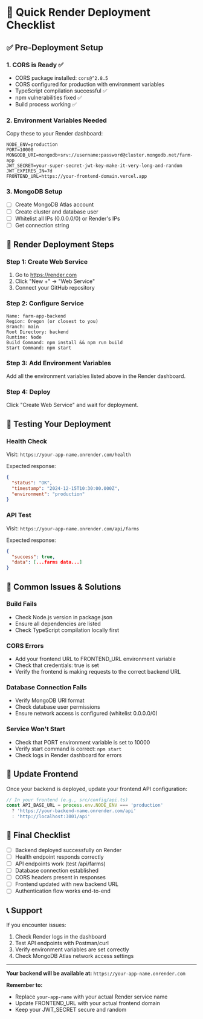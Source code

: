 # 🚀 Quick Render Deployment Checklist

## ✅ Pre-Deployment Setup

### 1. **CORS is Ready** ✅
- CORS package installed: `cors@^2.8.5`
- CORS configured for production with environment variables
- TypeScript compilation successful ✅
- npm vulnerabilities fixed ✅
- Build process working ✅

### 2. **Environment Variables Needed**
Copy these to your Render dashboard:

```env
NODE_ENV=production
PORT=10000
MONGODB_URI=mongodb+srv://username:password@cluster.mongodb.net/farm-app
JWT_SECRET=your-super-secret-jwt-key-make-it-very-long-and-random
JWT_EXPIRES_IN=7d
FRONTEND_URL=https://your-frontend-domain.vercel.app
```

### 3. **MongoDB Setup**
- [ ] Create MongoDB Atlas account
- [ ] Create cluster and database user
- [ ] Whitelist all IPs (0.0.0.0/0) or Render's IPs
- [ ] Get connection string

## 🚀 Render Deployment Steps

### Step 1: Create Web Service
1. Go to https://render.com
2. Click "New +" → "Web Service"
3. Connect your GitHub repository

### Step 2: Configure Service
```
Name: farm-app-backend
Region: Oregon (or closest to you)
Branch: main
Root Directory: backend
Runtime: Node
Build Command: npm install && npm run build
Start Command: npm start
```

### Step 3: Add Environment Variables
Add all the environment variables listed above in the Render dashboard.

### Step 4: Deploy
Click "Create Web Service" and wait for deployment.

## 🧪 Testing Your Deployment

### Health Check
Visit: `https://your-app-name.onrender.com/health`

Expected response:
```json
{
  "status": "OK",
  "timestamp": "2024-12-15T10:30:00.000Z",
  "environment": "production"
}
```

### API Test
Visit: `https://your-app-name.onrender.com/api/farms`

Expected response:
```json
{
  "success": true,
  "data": [...farms data...]
}
```

## 🔧 Common Issues & Solutions

### Build Fails
- Check Node.js version in package.json
- Ensure all dependencies are listed
- Check TypeScript compilation locally first

### CORS Errors
- Add your frontend URL to FRONTEND_URL environment variable
- Check that credentials: true is set
- Verify the frontend is making requests to the correct backend URL

### Database Connection Fails
- Verify MongoDB URI format
- Check database user permissions
- Ensure network access is configured (whitelist 0.0.0.0/0)

### Service Won't Start
- Check that PORT environment variable is set to 10000
- Verify start command is correct: `npm start`
- Check logs in Render dashboard for errors

## 📱 Update Frontend

Once your backend is deployed, update your frontend API configuration:

```javascript
// In your frontend (e.g., src/config/api.ts)
const API_BASE_URL = process.env.NODE_ENV === 'production' 
  ? 'https://your-backend-name.onrender.com/api'
  : 'http://localhost:3001/api'
```

## 🎯 Final Checklist

- [ ] Backend deployed successfully on Render
- [ ] Health endpoint responds correctly
- [ ] API endpoints work (test /api/farms)
- [ ] Database connection established
- [ ] CORS headers present in responses
- [ ] Frontend updated with new backend URL
- [ ] Authentication flow works end-to-end

## 📞 Support

If you encounter issues:
1. Check Render logs in the dashboard
2. Test API endpoints with Postman/curl
3. Verify environment variables are set correctly
4. Check MongoDB Atlas network access settings

---

**Your backend will be available at:** `https://your-app-name.onrender.com`

**Remember to:**
- Replace `your-app-name` with your actual Render service name
- Update FRONTEND_URL with your actual frontend domain
- Keep your JWT_SECRET secure and random
